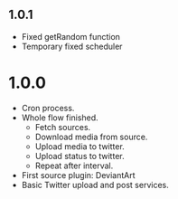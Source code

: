 ## 1.0.1

- Fixed getRandom function
- Temporary fixed scheduler

# 1.0.0

- Cron process.
- Whole flow finished.
    - Fetch sources.
    - Download media from source.
    - Upload media to twitter.
    - Upload status to twitter.
    - Repeat after interval.
- First source plugin: DeviantArt
- Basic Twitter upload and post services.
